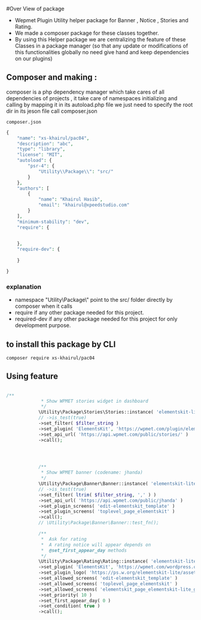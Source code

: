 #Over View of package 

* Wepmet Plugin Utility helper package for Banner , Notice , Stories and Rating.
* We made a composer package for these classes together.
* By using this Helper package we are centralizing the feature of these Classes in a package manager
  (so that any update or modifications of this functionalities globally no need give hand and keep dependencies on our plugins)



## Composer and making :

composer is a php dependency manager which take cares of all dependencies of projects ,
it take care of namespaces initializing and calling by mapping it in its autoload.php file we just need to specify the root dir in its jeson file call composer.json  

``composer.json ``

```php 
{
    "name": "xs-khairul/pac04",
    "description": "abc",
    "type": "library",
    "license": "MIT",
    "autoload": {
        "psr-4": {
            "Utility\\Package\\": "src/"
        }
    },
    "authors": [
        {
            "name": "Khairul Hasib",
            "email": "khairul@xpeedstudio.com"
        }
    ],
    "minimum-stability": "dev",
    "require": {
         

    },
    "require-dev": {
     
    }

}
```
### explanation 

* namespace "Utility\\Package\\" point to the src/ folder directly by composer when it calls 
* require if any other package needed for this project.
* required-dev if any other package needed for this project for only development purpose.


## to install this package by CLI

`` composer require xs-khairul/pac04  ``

## Using feature 

```php 

/**
			 * Show WPMET stories widget in dashboard
			 */
			\Utility\Package\Stories\Stories::instance( 'elementskit-lite' )
			// ->is_test(true)
			->set_filter( $filter_string )
			->set_plugin( 'ElementsKit', 'https://wpmet.com/plugin/elementskit/' )
			->set_api_url( 'https://api.wpmet.com/public/stories/' )
			->call();
			



			/**
			 * Show WPMET banner (codename: jhanda)
			 */
			\Utility\Package\Banner\Banner::instance( 'elementskit-lite' )
			// ->is_test(true)
			->set_filter( ltrim( $filter_string, ',' ) )
			->set_api_url( 'https://api.wpmet.com/public/jhanda' )
			->set_plugin_screens( 'edit-elementskit_template' )
			->set_plugin_screens( 'toplevel_page_elementskit' )
			->call();
			// \Utility\Package\Banner\Banner::test_fn();

			/**
			 *  Ask for rating
			 *  A rating notice will appear depends on 
			 *  @set_first_appear_day methods 
			 */
			\Utility\Package\Rating\Rating::instance( 'elementskit-lite' )
			->set_plugin( 'ElementsKit', 'https://wpmet.com/wordpress.org/rating/elementskit' )
			->set_plugin_logo( 'https://ps.w.org/elementskit-lite/assets/icon-128x128.gif', 'width:150px !important' )
			->set_allowed_screens( 'edit-elementskit_template' )
			->set_allowed_screens( 'toplevel_page_elementskit' )
			->set_allowed_screens( 'elementskit_page_elementskit-lite_get_help' )
			->set_priority( 10 )
			->set_first_appear_day( 0 )
			->set_condition( true )
			->call();


```

